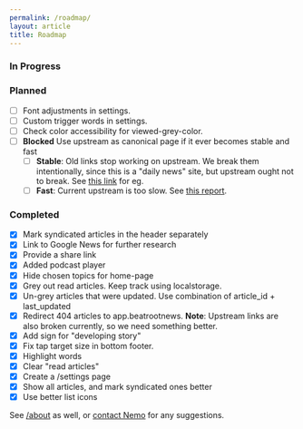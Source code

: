 ```yaml
---
permalink: /roadmap/
layout: article
title: Roadmap
---
```


### In Progress

### Planned

- [ ] Font adjustments in settings.
- [ ] Custom trigger words in settings.
- [ ] Check color accessibility for viewed-grey-color.
- [ ] **Blocked** Use upstream as canonical page if it ever becomes stable and fast
	- [ ] **Stable**: Old links stop working on upstream. We break them intentionally, since this is a "daily news"  site, but upstream ought not to break. See [this link](https://app.beatrootnews.com/#article-5773) for eg.
	- [ ] **Fast**: Current upstream is too slow. See [this report](https://pagespeed.web.dev/analysis/https-app-beatrootnews-com/scbmz1pf5r?form_factor=mobile).

### Completed
- [x] Mark syndicated articles in the header separately
- [x] Link to Google News for further research
- [x] Provide a share link
- [x] Added podcast player
- [x] Hide chosen topics for home-page
- [x] Grey out read articles. Keep track using localstorage.
- [x] Un-grey articles that were updated. Use combination of article_id + last_updated
- [x] Redirect 404 articles to app.beatrootnews. **Note**: Upstream links are also broken currently, so we need something better.
- [x] Add sign for "developing story"
- [x] Fix tap target size in bottom footer.
- [x] Highlight words
- [x] Clear "read articles"
- [x] Create a /settings page
- [x] Show all articles, and mark syndicated ones better
- [x] Use better list icons

See [/about](/about) as well, or [contact Nemo](https://captnemo.in/contact/) for any suggestions.
